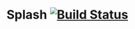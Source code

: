 # Splash [![Build Status](https://travis-ci.com/PHELAT/Splash.svg?branch=master)](https://travis-ci.com/PHELAT/Splash)